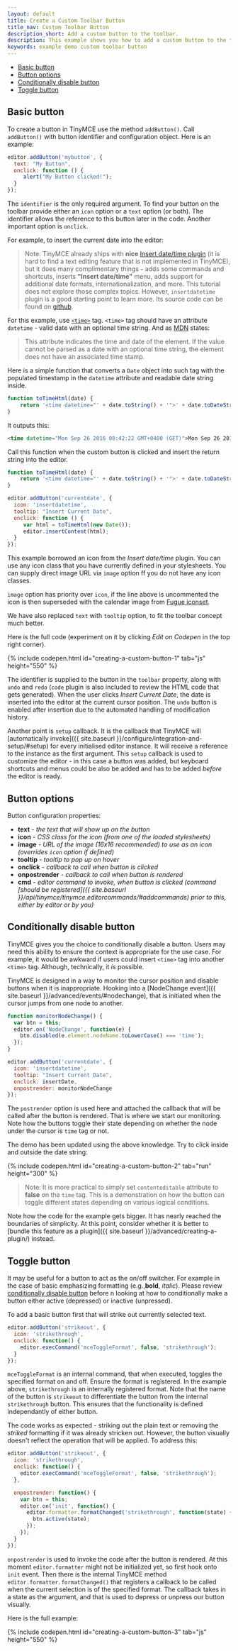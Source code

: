 ```yaml
---
layout: default
title: Create a Custom Toolbar Button
title_nav: Custom Toolbar Button
description_short: Add a custom button to the toolbar.
description: This example shows you how to add a custom button to the toolbar.
keywords: example demo custom toolbar button
---
```


* [Basic button](#basicbutton)
* [Button options](#buttonoptions)
* [Conditionally disable button](#conditionallydisablebutton)
* [Toggle button](#togglebutton)


## Basic button

To create a button in TinyMCE use the method `addButton()`. Call `addButton()` with button identifier and configuration object. Here is an example:

```js
editor.addButton('mybutton', {
  text: "My Button",
  onclick: function () {
     alert("My Button clicked!");
  }
});
``` 

The `identifier` is the only required argument. To find your button on the toolbar provide either an `icon` option or a `text` option (or both). The identifier allows the reference to this button later in the code. Another important option is `onclick`.

For example, to insert the current date into the editor:

>  Note:  TinyMCE already ships with **nice** [Insert date/time plugin](https://www.tinymce.com/docs/plugins/insertdatetime/) (it is hard to find a text editing feature that is not implemented in TinyMCE), but it does many complimentary things - adds some commands and shortcuts, inserts **"Insert date/time"** menu, adds support for additional date formats, internationalization, and  more. This tutorial does not explore those complex topics. However, `insertdatetime` plugin is a good starting point to learn more. Its source code can be found on [github](https://github.com/tinymce/tinymce/blob/master/js/tinymce/plugins/insertdatetime/plugin.js).

For this example, use [`<time>`](https://developer.mozilla.org/en-US/docs/Web/HTML/Element/time) tag. `<time>` tag should have an attribute `datetime` - valid date with an optional time string. And as [MDN](https://developer.mozilla.org/en-US/docs/Web/HTML/Element/time) states:

> This attribute indicates the time and date of the element. If the value cannot be parsed as a date with an optional time string, the element does not have an associated time stamp.

Here is a simple function that converts a `Date` object into such tag with the populated timestamp in the `datetime` attribute and readable date string inside.

```js
function toTimeHtml(date) {
    return '<time datetime="' + date.toString() + '">' + date.toDateString() + '</time>';
}
```

It outputs this:

```html
<time datetime="Mon Sep 26 2016 08:42:22 GMT+0400 (GET)">Mon Sep 26 2016</time>
```

Call this function when the custom button is clicked and insert the return string into the editor. 

```js
function toTimeHtml(date) {
    return '<time datetime="' + date.toString() + '">' + date.toDateString() + '</time>';
}

editor.addButton('currentdate', {
  icon: 'insertdatetime',
  tooltip: "Insert Current Date",
  onclick: function () {
     var html = toTimeHtml(new Date());
     editor.insertContent(html);
  }
});
``` 

This example borrowed an icon from the *Insert date/time* plugin. You can use any icon class that you have currently defined in your stylesheets. You can supply direct image URL via `image` option ff you do not have any icon classes. 

`image` option has priority over `icon`, if the line above is uncommented the icon is then superseded with the calendar image from [Fugue iconset](http://p.yusukekamiyamane.com/).

We have also replaced `text` with `tooltip` option, to fit the toolbar concept much better.

Here is the full code (experiment on it by clicking *Edit on Codepen* in the top right corner).

{% include codepen.html id="creating-a-custom-button-1" tab="js" height="550" %}


The identifier is supplied to the button in the `toolbar` property, along with `undo` and `redo` (`code` plugin is also included to review the HTML code that gets generated). When the user clicks *Insert Current Date*, the date is inserted into the editor at the current cursor position. The `undo` button is enabled after insertion due to the automated handling of modification history.
  
Another point is `setup` callback. It is the callback that TinyMCE will [automatically invoke]({{ site.baseurl }}/configure/integration-and-setup/#setup) for every initialised editor instance. It will receive a reference to the instance as the first argument. This `setup` callback is used to customize the editor - in this case a button was added, but keyboard shortcuts and menus could be also be added and has to be added *before* the editor is ready.


## Button options

Button configuration properties:

* **text** - *the text that will show up on the button*
* **icon** - *CSS class for the icon (from one of the loaded stylesheets)*
* **image** - *URL of the image (16x16 recommended) to use as an icon (overrides `icon` option if defined)*
* **tooltip** - *tooltip to pop up on hover*
* **onclick** - *callback to call when button is clicked*
* **onpostrender** - *callback to call when button is rendered*
* **cmd** - *editor command to invoke, when button is clicked (command [should be registered]({{ site.baseurl }}/api/tinymce/tinymce.editorcommands/#addcommands) prior to this, either by editor or by you)*

## Conditionally disable button

TinyMCE gives you the choice to conditionally disable a button. Users may need this ability to ensure the context is appropriate for the use case. For example, it would be awkward if users could insert `<time>` tag into another `<time>` tag. Although, technically, it *is* possible.

TinyMCE is designed in a way to monitor the cursor position and disable buttons when it is inappropriate. Hooking into a [NodeChange event]({{ site.baseurl }}/advanced/events/#nodechange), that is initiated when the cursor jumps from one node to another.

```js
function monitorNodeChange() {
  var btn = this;
  editor.on('NodeChange', function(e) {
    btn.disabled(e.element.nodeName.toLowerCase() === 'time');
  });
}

editor.addButton('currentdate', {
  icon: 'insertdatetime',
  tooltip: "Insert Current Date",
  onclick: insertDate,
  onpostrender: monitorNodeChange
});
```
The `postrender` option is used here and attached the callback that will be called after the button is rendered. That is where we start our monitoring. Note how the buttons toggle their state depending on whether the node under the cursor is `time` tag or not.

The demo has been updated using the above knowledge. Try to click inside and outside the date string:

{% include codepen.html id="creating-a-custom-button-2" tab="run" height="300" %}

> Note:  It is more practical to simply set `contenteditable` attribute to **false** on the `time` tag. This is a demonstration on how the button can toggle different states depending on various logical conditions.

Note how the code for the example gets bigger. It has nearly reached the boundaries of simplicity. At this point, consider whether it is better to [bundle this feature as a plugin]({{ site.baseurl }}/advanced/creating-a-plugin/) instead.

## Toggle button

It may be useful for a button to act as the on/off switcher. For example in the case of basic emphasizing formatting (e.g.,**bold**, *italic*). Please review [conditionally disable button](#conditionallydisablebutton) before n looking at how to conditionally make a button either active (depressed) or inactive (unpressed). 

To add a basic button first that will strike out currently selected text.

```js
editor.addButton('strikeout', {
  icon: 'strikethrough',
  onclick: function() {
    editor.execCommand('mceToggleFormat', false, 'strikethrough');
  }
});
```

`mceToggleFormat` is an internal command, that when executed, toggles the specified format on and off. Ensure the format is registered. In the example above, `strikethrough` is an internally registered format. Note that the name of the button is `strikeout` to differentiate the button from the internal `strikethrough` button. This ensures that the functionality is defined independantly of either button.

The code works as expected - striking out the plain text or removing the *striked* formatting if it was already stricken out. However, the button visually doesn't reflect the operation that will be applied. To address this:

```js
editor.addButton('strikeout', {
  icon: 'strikethrough',
  onclick: function() {
    editor.execCommand('mceToggleFormat', false, 'strikethrough');
  },

  onpostrender: function() {
    var btn = this;
    editor.on('init', function() {
      editor.formatter.formatChanged('strikethrough', function(state) {
        btn.active(state);
      });
    });
  }
});
```

`onpostrender` is used to invoke the code after the button is rendered. At this moment `editor.formatter` might not be initialized yet, so first hook onto `init` event. Then there is the internal TinyMCE method `editor.formatter.formatChanged()` that registers a callback to be called when the current selection is of the specified format. The callback takes in a state as the argument, and that is used to depress or unpress our button visually.

Here is the full example:

{% include codepen.html id="creating-a-custom-button-3" tab="js" height="550" %}

